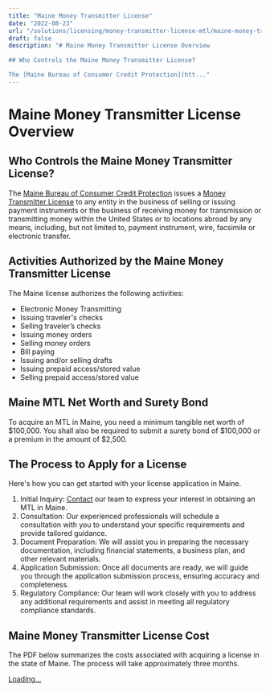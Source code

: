 ```yaml
---
title: "Maine Money Transmitter License"
date: "2022-08-23"
url: "/solutions/licensing/money-transmitter-license-mtl/maine-money-transmitter-license/"
draft: false
description: "# Maine Money Transmitter License Overview

## Who Controls the Maine Money Transmitter License?

The [Maine Bureau of Consumer Credit Protection](htt..."
---
```


# Maine Money Transmitter License Overview

## Who Controls the Maine Money Transmitter License?

The [Maine Bureau of Consumer Credit Protection](https://www.maine.gov/pfr/consumercredit/index.shtml) issues a [Money Transmitter License](https://faisalkhan.com/solutions/licensing/money-transmitter-license-mtl/) to any entity in the business of selling or issuing payment instruments or the business of receiving money for transmission or transmitting money within the United States or to locations abroad by any means, including, but not limited to, payment instrument, wire, facsimile or electronic transfer.

## Activities Authorized by the Maine Money Transmitter License

The Maine license authorizes the following activities:

  * Electronic Money Transmitting
  * Issuing traveler's checks
  * Selling traveler’s checks
  * Issuing money orders
  * Selling money orders
  * Bill paying
  * Issuing and/or selling drafts
  * Issuing prepaid access/stored value
  * Selling prepaid access/stored value

## Maine MTL Net Worth and Surety Bond

To acquire an MTL in Maine, you need a minimum tangible net worth of $100,000. You shall also be required to submit a surety bond of $100,000 or a premium in the amount of $2,500.

## The Process to Apply for a License

Here's how you can get started with your license application in Maine.

  1. Initial Inquiry: [Contact](https://faisalkhan.com/contact/) our team to express your interest in obtaining an MTL in Maine.
  2. Consultation: Our experienced professionals will schedule a consultation with you to understand your specific requirements and provide tailored guidance.
  3. Document Preparation: We will assist you in preparing the necessary documentation, including financial statements, a business plan, and other relevant materials.
  4. Application Submission: Once all documents are ready, we will guide you through the application submission process, ensuring accuracy and completeness.
  5. Regulatory Compliance: Our team will work closely with you to address any additional requirements and assist in meeting all regulatory compliance standards.

## Maine Money Transmitter License Cost

The PDF below summarizes the costs associated with acquiring a license in the state of Maine. The process will take approximately three months.

[Loading...](https://fkhan.gumroad.com/l/maine-money-transmitter-license-cost)